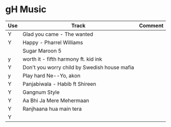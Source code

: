 # gH Music
Use | Track                                     | Comment
----|-------------------------------------------|------------
  Y | Glad you came - The wanted                |
  Y | Happy - Pharrel Williams                  |
    | Sugar Maroon 5                            |
  y | worth it - fifth harmony ft.  kid ink     |
  Y | Don't you worry child by Swedish house mafia |
  y | Play hard	Ne--Yo, akon |
  Y | Panjabiwala - Habib ft Shireen            |
  Y | Gangnum Style
  Y | Aa Bhi Ja Mere Mehermaan                  |
  Y | Ranjhaana hua main tera                   |
  Y | 


  
